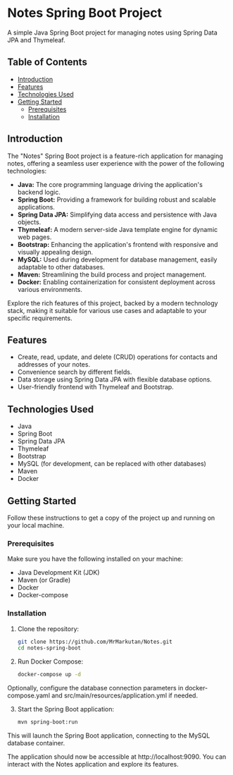 # Notes Spring Boot Project

A simple Java Spring Boot project for managing notes using Spring Data JPA and Thymeleaf.

## Table of Contents

- [Introduction](#introduction)
- [Features](#features)
- [Technologies Used](#technologies-used)
- [Getting Started](#getting-started)
    - [Prerequisites](#prerequisites)
    - [Installation](#installation)

## Introduction

The "Notes" Spring Boot project is a feature-rich application for managing notes, offering a seamless user experience with the power of the following technologies:

- **Java:** The core programming language driving the application's backend logic.
- **Spring Boot:** Providing a framework for building robust and scalable applications.
- **Spring Data JPA:** Simplifying data access and persistence with Java objects.
- **Thymeleaf:** A modern server-side Java template engine for dynamic web pages.
- **Bootstrap:** Enhancing the application's frontend with responsive and visually appealing design.
- **MySQL:** Used during development for database management, easily adaptable to other databases.
- **Maven:** Streamlining the build process and project management.
- **Docker:** Enabling containerization for consistent deployment across various environments.

Explore the rich features of this project, backed by a modern technology stack, making it suitable for various use cases and adaptable to your specific requirements.

## Features

- Create, read, update, and delete (CRUD) operations for contacts and addresses of your notes.
- Convenience search by different fields.
- Data storage using Spring Data JPA with flexible database options.
- User-friendly frontend with Thymeleaf and Bootstrap.

## Technologies Used

- Java
- Spring Boot
- Spring Data JPA
- Thymeleaf
- Bootstrap
- MySQL (for development, can be replaced with other databases)
- Maven
- Docker

## Getting Started

Follow these instructions to get a copy of the project up and running on your local machine.

### Prerequisites

Make sure you have the following installed on your machine:

- Java Development Kit (JDK)
- Maven (or Gradle)
- Docker
- Docker-compose

### Installation

1. Clone the repository:

   ```bash
   git clone https://github.com/MrMarkutan/Notes.git
   cd notes-spring-boot
2. Run Docker Compose:

    ```bash
    docker-compose up -d

Optionally, configure the database connection parameters in docker-compose.yaml and src/main/resources/application.yml if needed. 


3. Start the Spring Boot application:

    ```bash
    mvn spring-boot:run
This will launch the Spring Boot application, connecting to the MySQL database container.

The application should now be accessible at http://localhost:9090. 
You can interact with the Notes application and explore its features.